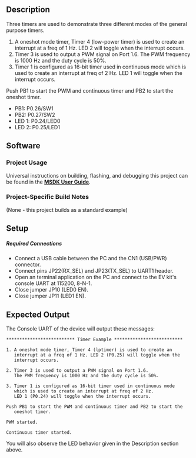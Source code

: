 ## Description

Three timers are used to demonstrate three different modes of the general purpose timers.

1. A oneshot mode timer, Timer 4 (low-power timer) is used to create an interrupt at a freq of 1 Hz. LED 2 will toggle when the interrupt occurs.
2. Timer 3 is used to output a PWM signal on Port 1.6. The PWM frequency is 1000 Hz and the duty cycle is 50%.
3. Timer 1 is configured as 16-bit timer used in continuous mode which is used to create an interrupt at freq of 2 Hz. LED 1 will toggle when the interrupt occurs. 

Push PB1 to start the PWM and continuous timer and PB2 to start the oneshot timer.

-    PB1: P0.26/SW1
-    PB2: P0.27/SW2
-    LED 1: P0.24/LED0
-    LED 2: P0.25/LED1


## Software

### Project Usage

Universal instructions on building, flashing, and debugging this project can be found in the **[MSDK User Guide](https://analogdevicesinc.github.io/msdk/USERGUIDE/)**.

### Project-Specific Build Notes

(None - this project builds as a standard example)

## Setup

##### Required Connections
-   Connect a USB cable between the PC and the CN1 (USB/PWR) connector.
-   Connect pins JP22(RX_SEL) and JP23(TX_SEL) to UART1 header.
-   Open an terminal application on the PC and connect to the EV kit's console UART at 115200, 8-N-1.
-   Close jumper JP10 (LED0 EN).
-   Close jumper JP11 (LED1 EN).

## Expected Output

The Console UART of the device will output these messages:

```
************************** Timer Example **************************

1. A oneshot mode timer, Timer 4 (lptimer) is used to create an
   interrupt at a freq of 1 Hz. LED 2 (P0.25) will toggle when the
   interrupt occurs.

2. Timer 3 is used to output a PWM signal on Port 1.6.
   The PWM frequency is 1000 Hz and the duty cycle is 50%.

3. Timer 1 is configured as 16-bit timer used in continuous mode
   which is used to create an interrupt at freq of 2 Hz.
   LED 1 (P0.24) will toggle when the interrupt occurs.

Push PB1 to start the PWM and continuous timer and PB2 to start the
   oneshot timer.

PWM started.

Continuous timer started.
```

You will also observe the LED behavior given in the Description section above.

